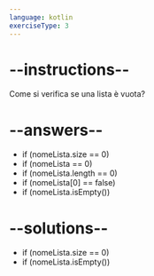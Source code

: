 ```yaml
---
language: kotlin
exerciseType: 3
---
```


# --instructions--

Come si verifica se una lista è vuota?

# --answers--

- if (nomeLista.size == 0)
- if (nomeLista == 0)
- if (nomeLista.length == 0)
- if (nomeLista[0] == false)
- if (nomeLista.isEmpty())

# --solutions--

- if (nomeLista.size == 0)
- if (nomeLista.isEmpty())
